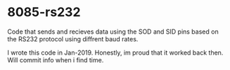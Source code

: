 # 8085-rs232
Code that sends and recieves data using the SOD and SID pins based on the RS232 protocol using diffrent baud rates.

I wrote this code  in Jan-2019. Honestly, im proud that it worked back then. Will commit info when i find time.
